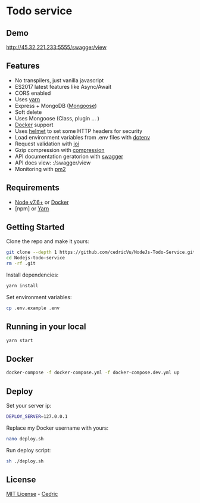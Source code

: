 # Todo service
## Demo
http://45.32.221.233:5555/swagger/view

## Features

 - No transpilers, just vanilla javascript
 - ES2017 latest features like Async/Await
 - CORS enabled
 - Uses [yarn](https://yarnpkg.com)
 - Express + MongoDB ([Mongoose](http://mongoosejs.com/))
 - Soft delete
 - Uses Mongoose (Class, plugin ... )
 - [Docker](https://www.docker.com/) support
 - Uses [helmet](https://github.com/helmetjs/helmet) to set some HTTP headers for security
 - Load environment variables from .env files with [dotenv](https://github.com/rolodato/dotenv-safe)
 - Request validation with [joi](https://github.com/hapijs/joi)
 - Gzip compression with [compression](https://github.com/expressjs/compression)
 - API documentation geratorion with [swagger](https://swagger.io/)
 - API docs view: <host>:<port>/swagger/view
 - Monitoring with [pm2](https://github.com/Unitech/pm2)

## Requirements

 - [Node v7.6+](https://nodejs.org/en/download/current/) or [Docker](https://www.docker.com/)
 - [npm] or [Yarn](https://yarnpkg.com/en/docs/install)

## Getting Started

Clone the repo and make it yours:

```bash
git clone --depth 1 https://github.com/cedricVu/NodeJs-Todo-Service.git
cd Nodejs-todo-service
rm -rf .git
```

Install dependencies:

```bash
yarn install
```

Set environment variables:

```bash
cp .env.example .env
```

## Running in your local

```bash
yarn start
```

## Docker

```bash
docker-compose -f docker-compose.yml -f docker-compose.dev.yml up
```
## Deploy

Set your server ip:

```bash
DEPLOY_SERVER=127.0.0.1
```

Replace my Docker username with yours:

```bash
nano deploy.sh
```

Run deploy script:

```bash
sh ./deploy.sh
```

## License

[MIT License](README.md) - [Cedric](https://github.com/cedricVu)
